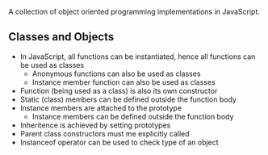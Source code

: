 A collection of object oriented programming implementations in JavaScript.

Classes and Objects
---

* In JavaScript, all functions can be instantiated, hence all functions can be used as classes
    * Anonymous functions can also be used as classes
    * Instance member function can also be used as classes
* Function (being used as a class) is also its own constructor
* Static (class) members can be defined outside the function body
* Instance members are attached to the prototype
    * Instance members can be defined outside the function body
* Inheritence is achieved by setting prototypes
* Parent class constructors must me explicitly called
* Instanceof operator can be used to check type of an object